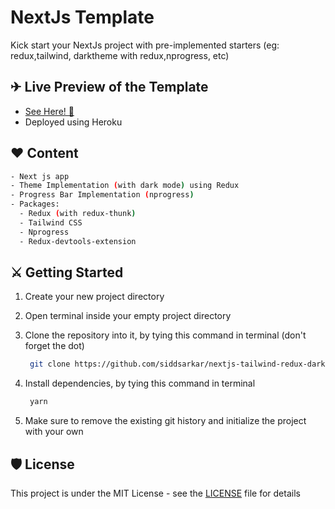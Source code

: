 # NextJs Template

Kick start your NextJs project with pre-implemented starters (eg: redux,tailwind, darktheme with redux,nprogress, etc)

## ✈ Live Preview of the Template

- [See Here! 🔗](https://nextjs-tailwind-redux-dark.vercel.app/)
- Deployed using Heroku

## ❤ Content

```sh
- Next js app
- Theme Implementation (with dark mode) using Redux
- Progress Bar Implementation (nprogress)
- Packages:
  - Redux (with redux-thunk)
  - Tailwind CSS
  - Nprogress
  - Redux-devtools-extension
```

## ⚔ Getting Started

1. Create your new project directory
2. Open terminal inside your empty project directory
3. Clone the repository into it, by tying this command in terminal (don't forget the dot)

   ```sh
    git clone https://github.com/siddsarkar/nextjs-tailwind-redux-dark.git .
   ```

4. Install dependencies, by tying this command in terminal

   ```sh
    yarn
   ```

5. Make sure to remove the existing git history and initialize the project with your own

## 🛡 License

This project is under the MIT License - see the [LICENSE](LICENSE) file for details
